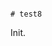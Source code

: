                                                                                                                                                                                                                                                                                                                                                                                                                                                                                                                                                                                                                                      # test8

Init.
